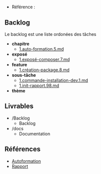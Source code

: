 #  

- Référence :   

 

## Backlog 

Le backlog est une liste ordonées des tâches 

- **chapitre** 
  - [1.auto-formation.5.md](./Backlog/chapitre/1.auto-formation.5.md) 
- **exposé** 
  - [1.exposé-composer.7.md](./Backlog/exposé/1.exposé-composer.7.md) 
- **feature** 
  - [1.création-package.8.md](./Backlog/feature/1.création-package.8.md) 
- **sous-tâche** 
  - [1.commande-installation-dev.1.md](./Backlog/sous-tâche/1.commande-installation-dev.1.md) 
  - [1.init-rapport.98.md](./Backlog/sous-tâche/1.init-rapport.98.md) 
- **thème** 
## Livrables 

 

- /Backlog 
  - Backlog 
- /docs 
  - Documentation 
## Références 

 

- [Autoformation](#) 
- [Rapport](https://labs-web.github.io/lab-starter/rapport.html) 

